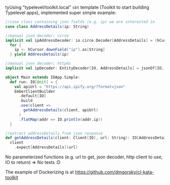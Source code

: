 tyUsing "typelevel/toolkit.local" `sbt` template (Toolkit to start building Typelevel apps), implemented super simple example:

```scala
//case class containing json fields (e.g. ip) we are interested in
case class AddressDetails(ip: String)

//manual json decoder: circe
implicit val ipAddressDecoder: io.circe.Decoder[AddressDetails] = (hCursor: HCursor) => 
  for {
    ip <- hCursor.downField("ip").as[String]
  } yield AddressDetails(ip)

//manual json decoder: http4s
implicit val ipDecoder: EntityDecoder[IO, AddressDetails] = jsonOf[IO, AddressDetails]

object Main extends IOApp.Simple:
  def run: IO[Unit] = {
    val apiUrl = "https://api.ipify.org/?format=json"
    EmberClientBuilder
      .default[IO]
      .build
      .use(client => 
        getAddressDetails(client, apiUrl)
      )
      .flatMap(addr => IO.println(addr.ip))
  }

//extract addressDetails from json response
def getAddressDetails(client: Client[IO], url: String): IO[AddressDetails] =
  client
    .expect[AddressDetails](url)
```
No parameterized functions (e.g. url to get, json decoder, http client to use, IO to return) => No tests :D

The example of Dockerizing is at https://github.com/dmgorsky/cl-kata-toolkit
